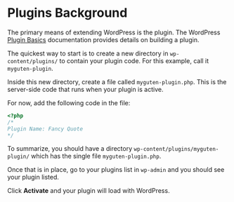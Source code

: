 # Plugins Background

The primary means of extending WordPress is the plugin. The WordPress [Plugin Basics](https://developer.wordpress.org/plugins/the-basics/) documentation provides details on building a plugin. 

The quickest way to start is to create a new directory in `wp-content/plugins/` to contain your plugin code. For this example, call it `myguten-plugin`.

Inside this new directory, create a file called `myguten-plugin.php`. This is the server-side code that runs when your plugin is active. 

For now, add the following code in the file:

```php
<?php
/*
Plugin Name: Fancy Quote
*/
```

To summarize, you should have a directory `wp-content/plugins/myguten-plugin/` which has the single file `myguten-plugin.php`. 

Once that is in place, go to your plugins list in `wp-admin` and you should see your plugin listed.

Click **Activate** and your plugin will load with WordPress.
